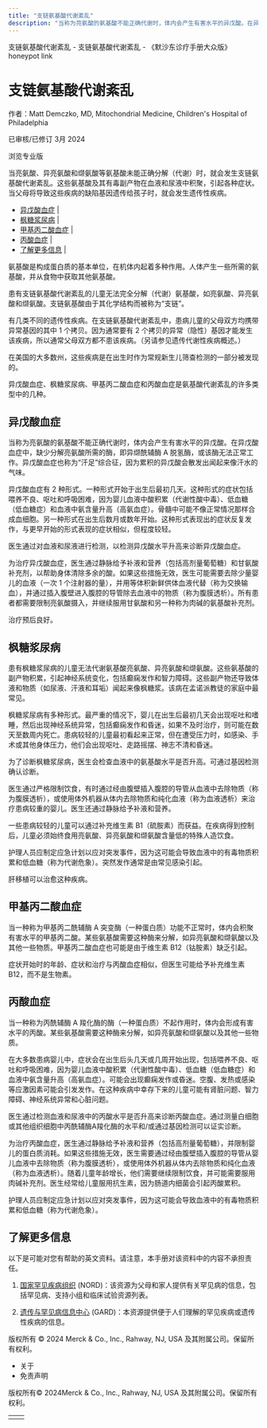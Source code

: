```yaml
---
title: "支链氨基酸代谢紊乱"
description: "当称为亮氨酸的氨基酸不能正确代谢时，体内会产生有害水平的异戊酸。在异戊酸血症中，缺少分解亮氨酸所需的酶，即异缬酰辅酶 A 脱氢酶，或该酶无法正常工作。异戊酸血症也称为“汗足”综合征，因为累积的异戊酸会散发出闻起来像汗水的气味。"
---
```


﻿支链氨基酸代谢紊乱 \- 支链氨基酸代谢紊乱 \- 《默沙东诊疗手册大众版》 honeypot link

# 支链氨基酸代谢紊乱

作者：Matt Demczko, MD, Mitochondrial Medicine, Children's Hospital of Philadelphia

已审核/已修订 3月 2024

浏览专业版

当亮氨酸、异亮氨酸和缬氨酸等氨基酸未能正确分解（代谢）时，就会发生支链氨基酸代谢紊乱。这些氨基酸及其有毒副产物在血液和尿液中积聚，引起各种症状。当父母将导致这些疾病的缺陷基因遗传给孩子时，就会发生遗传性疾病。

- [异戊酸血症](#异戊酸血症_v88762834_zh) \|
- [枫糖浆尿病](#枫糖浆尿病_v88762844_zh) \|
- [甲基丙二酸血症](#甲基丙二酸血症_v88762860_zh) \|
- [丙酸血症](#丙酸血症_v88762866_zh) \|
- [了解更多信息](#了解更多信息_v88762878_zh) \|

氨基酸是构成蛋白质的基本单位，在机体内起着多种作用。人体产生一些所需的氨基酸，并从食物中获取其他氨基酸。

患有支链氨基酸代谢紊乱的儿童无法完全分解（代谢）氨基酸，如亮氨酸、异亮氨酸和缬氨酸。支链氨基酸由于其化学结构而被称为“支链”。

有几类不同的遗传性疾病。在支链氨基酸代谢紊乱中，患病儿童的父母双方均携带异常基因的其中 1 个拷贝。因为通常要有 2 个拷贝的异常（隐性）基因才能发生该疾病，所以通常父母双方都不患该疾病。（另请参见遗传代谢性疾病概述。）

在美国的大多数州，这些疾病是在出生时作为常规新生儿筛查检测的一部分被发现的。

异戊酸血症、枫糖浆尿病、甲基丙二酸血症和丙酸血症是氨基酸代谢紊乱的许多类型中的几种。

## 异戊酸血症

当称为亮氨酸的氨基酸不能正确代谢时，体内会产生有害水平的异戊酸。在异戊酸血症中，缺少分解亮氨酸所需的酶，即异缬酰辅酶 A 脱氢酶，或该酶无法正常工作。异戊酸血症也称为“汗足”综合征，因为累积的异戊酸会散发出闻起来像汗水的气味。

异戊酸血症有 2 种形式。一种形式开始于出生后最初几天。这种形式的症状包括喂养不良、呕吐和呼吸困难，因为婴儿血液中酸积累（代谢性酸中毒）、低血糖（低血糖症）和血液中氨含量升高（高氨血症）。骨髓中可能不像正常情况那样合成血细胞。另一种形式在出生后数月或数年开始。这种形式表现出的症状反复发作，与更早开始的形式表现的症状相似，但程度较轻。

医生通过对血液和尿液进行检测，以检测异戊酸水平升高来诊断异戊酸血症。

为治疗异戊酸血症，医生通过静脉给予补液和营养（包括高剂量葡萄糖）和甘氨酸补充剂，以帮助身体清除多余的酸。如果这些措施无效，医生可能需要去除少量婴儿的血液（一次 1 个注射器的量），并用等体积新鲜供体血液代替（称为交换输血），并通过插入腹壁进入腹腔的导管除去血液中的物质（称为腹膜透析）。所有患者都需要限制亮氨酸摄入，并继续服用甘氨酸和另一种称为肉碱的氨基酸补充剂。

治疗预后良好。

## 枫糖浆尿病

患有枫糖浆尿病的儿童无法代谢氨基酸亮氨酸、异亮氨酸和缬氨酸。这些氨基酸的副产物积累，引起神经系统变化，包括癫痫发作和智力障碍。这些副产物还导致体液和物质（如尿液、汗液和耳垢）闻起来像枫糖浆。该病在孟诺派教徒的家庭中最常见。

枫糖浆尿病有多种形式。最严重的情况下，婴儿在出生后最初几天会出现呕吐和嗜睡，然后出现神经系统异常，包括癫痫发作和昏迷，如果不及时治疗，则可能在数天至数周内死亡。患病较轻的儿童最初看起来正常，但在遭受压力时，如感染、手术或其他身体压力，他们会出现呕吐、走路摇摆、神志不清和昏迷。

为了诊断枫糖浆尿病，医生会检查血液中的氨基酸水平是否升高。可通过基因检测确认诊断。

医生通过严格限制饮食，有时通过经由腹壁插入腹腔的导管从血液中去除物质（称为腹膜透析），或使用体外机器从体内去除物质和纯化血液（称为血液透析）来治疗患病较重的婴儿。医生还通过静脉给予补液和营养。

一些患病较轻的儿童可以通过补充维生素 B1（硫胺素）而获益。在疾病得到控制后，儿童必须始终食用亮氨酸、异亮氨酸和缬氨酸含量低的特殊人造饮食。

护理人员应制定应急计划以应对突发事件，因为这可能会导致血液中的有毒物质积累和低血糖（称为代谢危象）。突然发作通常是由常见感染引起。

肝移植可以治愈这种疾病。

## 甲基丙二酸血症

当一种称为甲基丙二酰辅酶 A 突变酶（一种蛋白质）功能不正常时，体内会积聚有害水平的甲基丙二酸。某些氨基酸需要这种酶来分解，如异亮氨酸和缬氨酸以及其他一些物质。甲基丙二酸血症也可能是由于维生素 B12（钴胺素）缺乏引起。

症状开始时的年龄、症状和治疗与丙酸血症相似，但医生可能给予补充维生素 B12，而不是生物素。

## 丙酸血症

当一种称为丙酰辅酶 A 羧化酶的酶（一种蛋白质）不起作用时，体内会形成有害水平的丙酸。某些氨基酸需要这种酶来分解，如异亮氨酸和缬氨酸以及其他一些物质。

在大多数患病婴儿中，症状会在出生后头几天或几周开始出现，包括喂养不良、呕吐和呼吸困难，因为婴儿血液中酸积累（代谢性酸中毒）、低血糖（低血糖症）和血液中氨含量升高（高氨血症）。可能会出现癫痫发作或昏迷。空腹、发热或感染等应激因素可能会引发发作。在这种疾病中幸存下来的儿童可能有肾脏问题、智力障碍、神经系统异常和心脏问题。

医生通过检测血液和尿液中的丙酸水平是否升高来诊断丙酸血症。通过测量白细胞或其他组织细胞中丙酰辅酶A羧化酶的水平和/或通过基因检测可以证实诊断。

为治疗丙酸血症，医生通过静脉给予补液和营养（包括高剂量葡萄糖），并限制婴儿的蛋白质消耗。如果这些措施无效，医生需要通过经由腹壁插入腹腔的导管从婴儿血液中去除物质（称为腹膜透析），或使用体外机器从体内去除物质和纯化血液（称为血液透析）。随着儿童年龄增长，他们需要继续限制饮食，并可能需要服用肉碱补充剂。医生经常给儿童服用抗生素，因为肠道内细菌会引起丙酸累积。

护理人员应制定应急计划以应对突发事件，因为这可能会导致血液中的有毒物质积累和低血糖（称为代谢危象）。

## 了解更多信息

以下是可能对您有帮助的英文资料。请注意，本手册对该资料中的内容不承担责任。

1. [国家罕见疾病组织](http://rarediseases.org/) (NORD)：该资源为父母和家人提供有关罕见病的信息，包括罕见病、支持小组和临床试验资源列表。

2. [遗传与罕见病信息中心](https://rarediseases.info.nih.gov/gard) (GARD)：本资源提供便于人们理解的罕见疾病或遗传性疾病的信息。




版权所有 © 2024
Merck & Co., Inc., Rahway, NJ, USA 及其附属公司。保留所有权利。

- 关于
- 免责声明

版权所有© 2024Merck & Co., Inc., Rahway, NJ, USA 及其附属公司。保留所有权利。

|     |     |
| --- | --- |
|  |  |